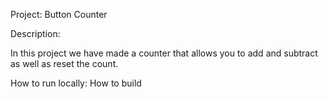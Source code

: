 Project: Button Counter 

Description:

In this project we have made a counter that allows you to add and subtract as well as reset the count.

How to run locally:
How to build